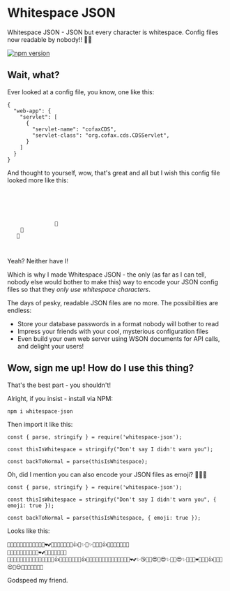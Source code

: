 # Whitespace JSON

Whitespace JSON - JSON but every character is whitespace. Config files now readable by nobody!! 👍🏻

[![npm version](https://badge.fury.io/js/whitespace-json.svg)](https://npmjs.com/package/whitespace-json)

## Wait, what?

Ever looked at a config file, you know, one like this:

```
{
  "web-app": {
    "servlet": [
      {
        "servlet-name": "cofaxCDS",
        "servlet-class": "org.cofax.cds.CDSServlet",
      }
    ]
  }
}
```

And thought to yourself, wow, that's great and all but I wish this config file looked more like this:

```
 
         	   ​ ​   ⠀ 
                   ⠀ 
 
                 	 
   	     ⠀                                      	             ⠀        
          
       
                             
```

Yeah? Neither have I!

Which is why I made Whitespace JSON - the only (as far as I can tell, nobody else would bother to make this) way to encode your JSON config files so that they *only use whitespace characters*.

The days of pesky, readable JSON files are no more. The possibilities are endless:

* Store your database passwords in a format nobody will bother to read
* Impress your friends with your cool, mysterious configuration files
* Even build your own web server using WSON documents for API calls, and delight your users!

## Wow, sign me up! How do I use this thing?

That's the best part - you shouldn't!

Alright, if you insist - install via NPM:

`npm i whitespace-json`

Then import it like this:

```
const { parse, stringify } = require('whitespace-json');

const thisIsWhitespace = stringify("Don't say I didn't warn you");

const backToNormal = parse(thisIsWhitespace);
```

Oh, did I mention you can also encode your JSON files as emoji? 💯🥳🤪

```
const { parse, stringify } = require('whitespace-json');

const thisIsWhitespace = stringify("Don't say I didn't warn you", { emoji: true });

const backToNormal = parse(thisIsWhitespace, { emoji: true });
```

Looks like this:

```
🙏😘🥺🥺😍😘😍✨🙏😊🥺🥺❤️💕🥺🥺🙏😍😍😭😍👍🙏✨😍✨🥺🥺🥺👍🥺🥺😍😭😍🚗😍
🙏🤣😍🥰😍✨🙏🥺🥺🥺❤️💕🥺🥺😍😭😍🚗😍
🙏🤣😍🥰😍✨🙏🥺🥺😂🙏😍😍😭😍👍🙏✨😍✨🥺🥺🥺👍🥺🥺😍😭🙏🥺🙏🥺😍😭🙏😊🥺🥺❤️💕✨😘🥺🥺😍🥰😍✨🙏🥺😍✨🥺🙏🙏❤️🥺🥺🥺👍🥺🥺😍
😍🚗😍✨🥺🥺✨🍑🙏🍑
```

Godspeed my friend.
